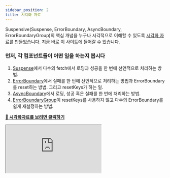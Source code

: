 ```yaml
---
sidebar_position: 2
title: 시각화 자료
---
```


Suspensive(Suspense, ErrorBoundary, AsyncBoundary, ErrorBoundaryGroup)의 핵심 개념을 누구나 시각적으로 이해할 수 있도록 [시각화 자료](https://visualization.suspensive.org/react)를 만들었습니다. 지금 바로 이 사이트에 들어갈 수 있습니다.

### 먼저, 각 컴포넌트들이 어떤 일을 하는지 봅시다

1. [Suspense](/docs/react/src/Suspense.i18n)에서 다수의 fetch에서 로딩과 성공을 한 번에 선언적으로 처리하는 방법.
2. [ErrorBoundary](/docs/react/src/ErrorBoundary.i18n)에서 실패를 한 번에 선언적으로 처리하는 방법과 ErrorBoundary를 reset하는 방법. 그리고 resetKeys가 하는 일.
3. [AsyncBoundary](/docs/react/src/AsyncBoundary.i18n)에서 로딩, 성공 혹은 실패를 한 번에 처리하는 방법.
4. [ErrorBoundaryGroup](/docs/react/src/ErrorBoundaryGroup.i18n)이 resetKeys를 사용하지 않고 다수의 ErrorBoundary를 쉽게 재설정하는 방법.

[**🔗 시각화자료를 보려면 클릭하기**](https://visualization.suspensive.org/react)

<iframe
  src="https://visualization.suspensive.org/react"
  title="@suspensive/react"
  sandbox="allow-forms allow-modals allow-popups allow-presentation allow-same-origin allow-scripts"
  style={{
    width: '100%',
    height: '75vh',
    border: '0',
    borderRadius: 8,
    overflow: 'hidden',
    position: 'static',
    zIndex: 0,
  }}
></iframe>
